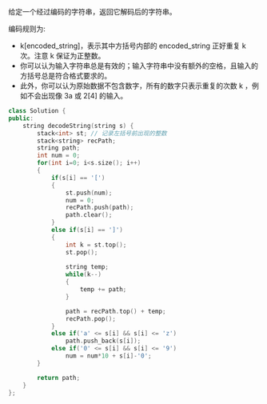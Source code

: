 给定一个经过编码的字符串，返回它解码后的字符串。

编码规则为:

* k[encoded_string]，表示其中方括号内部的 encoded_string 正好重复 k 次。注意 k 保证为正整数。
* 你可以认为输入字符串总是有效的；输入字符串中没有额外的空格，且输入的方括号总是符合格式要求的。
* 此外，你可以认为原始数据不包含数字，所有的数字只表示重复的次数 k ，例如不会出现像 3a 或 2[4] 的输入。



```c++
class Solution {
public:
    string decodeString(string s) {
        stack<int> st; // 记录左括号前出现的整数
        stack<string> recPath;
        string path;
        int num = 0;
        for(int i=0; i<s.size(); i++)
        {
            if(s[i] == '[')     
            {
                st.push(num);
                num = 0;
                recPath.push(path);
                path.clear();
            }
            else if(s[i] == ']')
            {
                int k = st.top();
                st.pop();
                
                string temp;
                while(k--)
                {
                    temp += path;
                }

                path = recPath.top() + temp;
                recPath.pop();
            }
            else if('a' <= s[i] && s[i] <= 'z')
                path.push_back(s[i]);
            else if('0' <= s[i] && s[i] <= '9')
                num = num*10 + s[i]-'0';
        }

        return path;
    }
};
```

